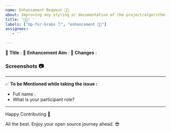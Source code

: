 ```yaml
---
name: Enhancement Request 🧑‍💻
about: Improving any styling or documentation of the project/algorithm.
title: '🧑‍💻: '
labels: ["Up-for-Grabs ✋", "enhancement 🧑‍💻"]
assignees:
   - ''

---
```


:red_circle: **Title** : 
:red_circle: **Enhancement Aim** : 
:red_circle: **Changes** : <!-- Enlist those changes you want to do. -->

### Screenshots 📷
<!-- Write N/A if not available-->

***********************************************************************
:white_check_mark: **To be Mentioned while taking the issue :**
- Full name : 
- What is your participant role? <!-- (Mention the Open Source Program name. Eg. Hacktoberfest, GSSOC, SSOC, JWOC, etc.) -->

***********************************************************************
Happy Contributing 🚀 

All the best. Enjoy your open source journey ahead. 😎
